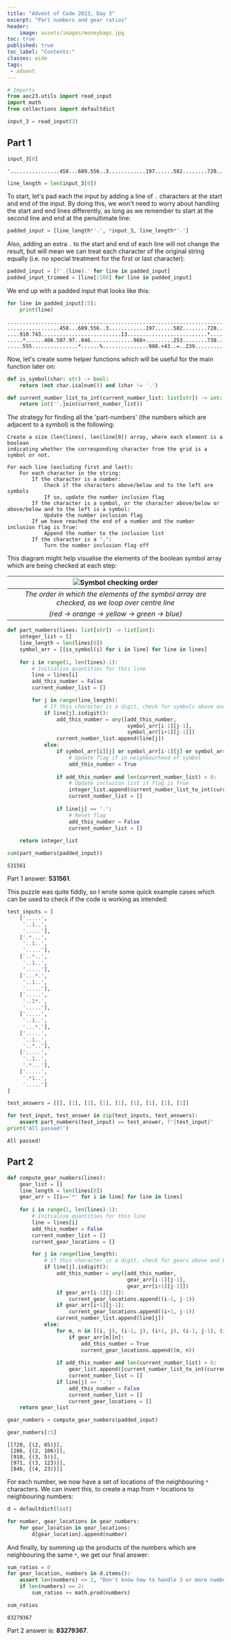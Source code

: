 ```yaml
---
title: "Advent of Code 2023, Day 3"
excerpt: "Part numbers and gear ratios"
header:
    image: assets/images/moneybags.jpg
toc: true
published: true
toc_label: "Contents:"
classes: wide
tags:
 - advent
---
```


```python
# Imports
from aoc23.utils import read_input
import math
from collections import defaultdict
```


```python
input_3 = read_input(3)
```

## Part 1


```python
input_3[0]
```




    '................458...689.556..3............197......582........720.........................515..352..286.........670.741.....895.626.......'




```python
line_length = len(input_3[0])
```

To start, let's pad each the input by adding a line of `.` characters at the start and end of the input. By doing this, we won't need to worry about handling the start and end lines differently, as long as we remember to start at the second line and end at the penultimate line:


```python
padded_input = [line_length*'.', *input_3, line_length*'.']
```

Also, adding an extra `.` to the start and end of each line will not change the result, but will mean we can treat each character of the original string equally (i.e. no special treatment for the first or last character):


```python
padded_input = [f'.{line}.' for line in padded_input]
padded_input_trimmed = [line[:100] for line in padded_input]
```

We end up with a padded input that looks like this:


```python
for line in padded_input[:5]:
    print(line)
```

    ..............................................................................................................................................
    .................458...689.556..3............197......582........720.........................515..352..286.........670.741.....895.626........
    ....910.743..........................13..........................*.............775...956........@.........*................971.-..............
    .....*......406.507.97..846..............968+.........253........730...574............#....308......*.....798..............*.......894........
    .....555...............*......%...............980.+43..=..239..........*......495................638.111.........*490...124...*........576....
    

Now, let's create some helper functions which will be useful for the main function later on:


```python
def is_symbol(char: str) -> bool:
    return (not char.isalnum()) and (char != '.')
```


```python
def current_number_list_to_int(current_number_list: list[str]) -> int:
    return int(''.join(current_number_list))
```

The strategy for finding all the 'part-numbers' (the numbers which are adjacent to a symbol) is the following:
```
Create a size (len(lines), len(line[0]) array, where each element is a boolean 
indicating whether the corresponding character from the grid is a symbol or not.

For each line (excluding first and last):
    For each character in the string:
        If the character is a number:
            Check if the characters above/below and to the left are symbols
            If so, update the number inclusion flag
        If the character is a symbol, or the character above/below or above/below and to the left is a symbol:
            Update the number inclusion flag
        If we have reached the end of a number and the number inclusion flag is True:
            Append the number to the inclusion list
        If the character is a '.':
            Turn the number inclusion flag off
```

This diagram might help visualise the elements of the boolean symbol array which are being checked at each step:

| ![Symbol checking order](/assets/images/aoc_day3.png) |
|:--:|
| *The order in which the elements of the symbol array are checked, as we loop over centre line* |
| *(red -> orange -> yellow -> green -> blue)* |


```python
def part_numbers(lines: list[str]) -> list[int]:
    integer_list = []
    line_length = len(lines[0])
    symbol_arr = [[is_symbol(i) for i in line] for line in lines]
    
    for i in range(1, len(lines)-1):
        # Initialise quantities for this line
        line = lines[i]
        add_this_number = False
        current_number_list = []

        for j in range(line_length):
            # If this character is a digit, check for symbols above and below
            if line[j].isdigit():
                add_this_number = any([add_this_number, 
                                       symbol_arr[i-1][j-1], 
                                       symbol_arr[i+1][j-1]])
                current_number_list.append(line[j])
            else:
                if symbol_arr[i][j] or symbol_arr[i-1][j] or symbol_arr[i+1][j] or symbol_arr[i-1][j-1] or symbol_arr[i+1][j-1]:
                    # Update flag if in neighbourhood of symbol
                    add_this_number = True
                    
                if add_this_number and len(current_number_list) > 0:
                    # Update inclusion list if flag is True
                    integer_list.append(current_number_list_to_int(current_number_list))
                    current_number_list = []
                    
                if line[j] == '.':
                    # Reset flag
                    add_this_number = False
                    current_number_list = []
                    
    return integer_list
```


```python
sum(part_numbers(padded_input))
```




    531561



Part 1 answer: __531561__.

This puzzle was quite fiddly, so I wrote some quick example cases which can be used to check if the code is working as intended:


```python
test_inputs = [
    ['.....', 
     '..1..', 
     '.....'],
    ['.*...', 
     '..1..', 
     '.....'],
    ['..*..', 
     '..1..', 
     '.....'],
    ['...*.', 
     '..1..', 
     '.....'],
    ['.....', 
     '..1*.', 
     '.....'],
    ['.....', 
     '..1..', 
     '...*.'],
    ['.....', 
     '..1..', 
     '..*..'],
    ['.....', 
     '..1..', 
     '.*...'],
    ['.....', 
     '.*1..', 
     '.....']
]

test_answers = [[], [1], [1], [1], [1], [1], [1], [1], [1]]
```


```python
for test_input, test_answer in zip(test_inputs, test_answers):
    assert part_numbers(test_input) == test_answer, f"{test_input}"
print('All passed!')
```

    All passed!
    

## Part 2


```python
def compute_gear_numbers(lines):
    gear_list = []
    line_length = len(lines[0])
    gear_arr = [[i=='*' for i in line] for line in lines]
    
    for i in range(1, len(lines)-1):
        # Initialise quantities for this line
        line = lines[i]
        add_this_number = False
        current_number_list = []
        current_gear_locations = []

        for j in range(line_length):
            # If this character is a digit, check for gears above and below
            if line[j].isdigit():
                add_this_number = any([add_this_number,
                                       gear_arr[i-1][j-1], 
                                       gear_arr[i+1][j-1]])
                if gear_arr[i-1][j-1]:
                    current_gear_locations.append((i-1, j-1))
                if gear_arr[i+1][j-1]:
                    current_gear_locations.append((i+1, j-1))
                current_number_list.append(line[j])
            else:
                for m, n in [(i, j), (i-1, j), (i+1, j), (i-1, j-1), (i+1, j-1)]:
                    if gear_arr[m][n]:
                        add_this_number = True
                        current_gear_locations.append((m, n))
                    
                if add_this_number and len(current_number_list) > 0:
                    gear_list.append([current_number_list_to_int(current_number_list), set(current_gear_locations)])
                    current_number_list = []
                if line[j] == '.':
                    add_this_number = False
                    current_number_list = []
                    current_gear_locations = []
    return gear_list       
```


```python
gear_numbers = compute_gear_numbers(padded_input)
```


```python
gear_numbers[:5]
```




    [[720, {(2, 65)}],
     [286, {(2, 106)}],
     [910, {(3, 5)}],
     [971, {(3, 123)}],
     [846, {(4, 23)}]]



For each number, we now have a set of locations of the neighbouring `*` characters. We can invert this, to create a map from `*` locations to neighbouring numbers:


```python
d = defaultdict(list)
```


```python
for number, gear_locations in gear_numbers:
    for gear_location in gear_locations:
        d[gear_location].append(number)
```

And finally, by summing up the products of the numbers which are neighbouring the same `*`, we get our final answer:


```python
sum_ratios = 0
for gear_location, numbers in d.items():
    assert len(numbers) <= 2, "Don't know how to handle 3 or more numbers next to same gear!"
    if len(numbers) == 2:
        sum_ratios += math.prod(numbers)

sum_ratios
```




    83279367



Part 2 answer is: __83279367__.